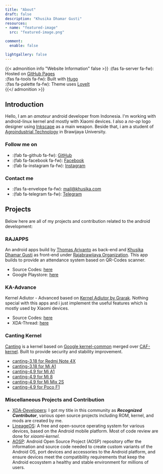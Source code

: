 ```yaml
---
title: "About"
draft: false
description: "Khusika Dhamar Gusti"
resources:
- name: "featured-image"
  src: "featured-image.png"

comment:
  enable: false

lightgallery: false
---
```

{{< admonition info "Website Information" false >}}
:(fas fa-server fa-fw): Hosted on [GitHub Pages](https://help.github.com/en/github/working-with-github-pages/about-github-pages)  
:(fas fa-tools fa-fw): Built with [Hugo](https://gohugo.io/)  
:(fas fa-palette fa-fw): Theme uses [LoveIt](https://hugoloveit.com)  
{{</ admonition >}}

## Introduction

Hello, I am an _amateur_ android developer from Indonesia. I'm working with android-linux kernel and mostly with Xiaomi devices. I also a _no-op_ logo designer using [Inkscape](https://inkscape.org) as a main weapon. Beside that, i am a student of [Agroindustrial Technology](https://tip.ub.ac.id) in Brawijaya University.

### Follow me on
* :(fab fa-github fa-fw): [GitHub](https://github.com/khusika)
* :(fab fa-facebook fa-fw): [Facebook](https://facebook.com/khusika.dhamar.gusti)
* :(fab fa-instagram fa-fw): [Instagram](https://instagram.com/khusikadhamargusti)

### Contact me
* :(fas fa-envelope fa-fw): [mail@khusika.com](mailto:mail@khusika.com)
* :(fab fa-telegram fa-fw): [Telegram](https://t.me/khusika)

## Projects
Below here are all of my projects and contribution related to the android development:

### RAJAPPS
An android apps build by [Thomas Ariyanto](https://github.com/thomasaryanto) as back-end and [Khusika Dhamar Gusti](https://github.com/khusika) as front-end under [Rajabrawijaya Organization](https://rajabrawijaya.ub.ac.id/). This app builds to provide an attendance system based on QR-Codes scanner.
* Source Codes: [here](https://github.com/khusika/RAJApps)
* Google Playstore: [here](https://play.google.com/store/apps/details?id=com.pit.qrcodesrajabrawijaya)

### KA-Advance
Kernel Adiutor - Advanced based on [Kernel Adiutor by Grarak](https://forum.xda-developers.com/android/apps-games/app-kernel-adiutor-t2986129). Nothing special with this apps and i just implement the useful features which is mostly used by Xiaomi devices.
* Source Codes: [here](https://github.com/khusika/KA-Advanced)
* XDA-Thread: [here](https://forum.xda-developers.com/mi-a1/themes/app-ka-advanced-v1-0-t3835475)

### Canting Kernel
[Canting](/canting) is a kernel based on [Google kernel-common](https://android.googlesource.com/kernel/common) merged over [CAF-kernel](https://source.codeaurora.org/quic/la/kernel). Built to provide security and stability improvement.
* [canting-3.18 for Redmi Note 4X](https://forum.xda-developers.com/redmi-note-4/xiaomi-redmi-note-4-snapdragon-roms-kernels-recoveries--other-development/kernel-canting-0-1-t3865604)
* [canting-3.18 for Mi A1](https://forum.xda-developers.com/mi-a1/development/kernel-canting-0-1-t3865600)
* [canting-4.9 for Mi A1](https://forum.xda-developers.com/mi-a1/development/kernel-canting-0-1-t3871134)
* [canting-4.9 for Mi 8](https://forum.xda-developers.com/mi-8/development/kernel-canting-0-1-t3907882)
* [canting-4.9 for Mi Mix 2S](https://forum.xda-developers.com/xiaomi-mi-mix-2s/development/kernel-canting-0-1-t3907884)
* [canting-4.9 for Poco F1](https://forum.xda-developers.com/poco-f1/development/kernel-canting-0-1-t3907883)

### Miscellaneous Projects and Contribution
* [XDA-Developers](https://forum.xda-developers.com/member.php?u=5123347): I got my title in this community as **_Recognized Contributor_**, various open source projects including ROM, kernel, and mods are created by me.
* [LineageOS](https://review.lineageos.org/q/owner:mail%2540khusika.com): A free and open-source operating system for various devices, based on the Android mobile platform. Most of code review are done for _xiaomi-kernel_.
* [AOSP](https://android-review.googlesource.com/q/owner:mail%2540khusika.com): Android Open Source Project (AOSP) repository offer the information and source code needed to create custom variants of the Android OS, port devices and accessories to the Android platform, and ensure devices meet the compatibility requirements that keep the Android ecosystem a healthy and stable environment for millions of users.

